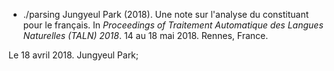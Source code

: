 - ./parsing	Jungyeul Park (2018). Une note sur l'analyse du constituant pour le français. In *Proceedings of Traitement Automatique des Langues Naturelles (TALN) 2018*. 14 au 18 mai 2018. Rennes, France. 

Le 18 avril 2018. Jungyeul Park; 
